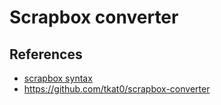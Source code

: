 # Scrapbox converter

## References
- [scrapbox syntax](https://scrapbox.io/help/Syntax)
- https://github.com/tkat0/scrapbox-converter
